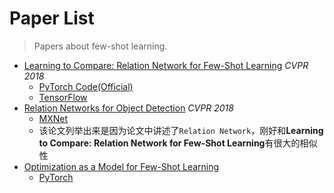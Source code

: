 # Paper List
> Papers about few-shot learning. 

- [Learning to Compare: Relation Network for Few-Shot Learning](https://arxiv.org/abs/1711.06025) *CVPR 2018*
  - [PyTorch Code(Official)](https://github.com/lzrobots/LearningToCompare_ZSL)
  - [TensorFlow](https://github.com/prolearner/LearningToCompareTF)
- [Relation Networks for Object Detection](https://arxiv.org/abs/1711.11575) *CVPR 2018*
  - [MXNet](https://github.com/msracver/Relation-Networks-for-Object-Detection)
  - 该论文列举出来是因为论文中讲述了`Relation Network`，刚好和**Learning to Compare: Relation Network for Few-Shot Learning**有很大的相似性
- [Optimization as a Model for Few-Shot Learning](https://openreview.net/pdf?id=rJY0-Kcll)
  - [PyTorch](https://github.com/gitabcworld/FewShotLearning)
